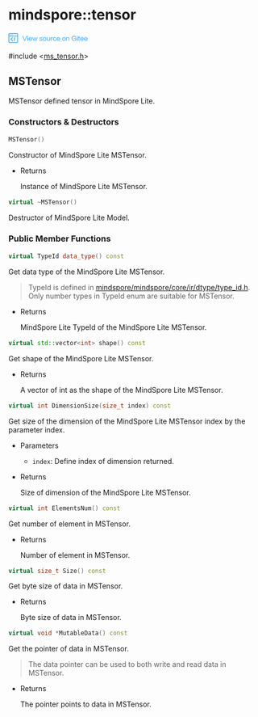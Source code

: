 # mindspore::tensor

<a href="https://gitee.com/mindspore/docs/blob/master/docs/api_cpp/source_en/tensor.md" target="_blank"><img src="./_static/logo_source.png"></a>

\#include &lt;[ms_tensor.h](https://gitee.com/mindspore/mindspore/blob/master/mindspore/lite/include/ms_tensor.h)&gt;

## MSTensor

MSTensor defined tensor in MindSpore Lite.

### Constructors & Destructors

```cpp
MSTensor()
```

Constructor of MindSpore Lite MSTensor.

- Returns

    Instance of MindSpore Lite MSTensor.

```cpp
virtual ~MSTensor()
```

Destructor of MindSpore Lite Model.

### Public Member Functions

```cpp
virtual TypeId data_type() const
```

Get data type of the MindSpore Lite MSTensor.

> TypeId is defined in [mindspore/mindspore/core/ir/dtype/type_id.h](https://gitee.com/mindspore/mindspore/blob/master/mindspore/core/ir/dtype/type_id.h). Only number types in TypeId enum are suitable for MSTensor.

- Returns

    MindSpore Lite TypeId of the MindSpore Lite MSTensor.

```cpp
virtual std::vector<int> shape() const
```

Get shape of the MindSpore Lite MSTensor.

- Returns

    A vector of int as the shape of the MindSpore Lite MSTensor.

```cpp
virtual int DimensionSize(size_t index) const
```

Get size of the dimension of the MindSpore Lite MSTensor index by the parameter index.

- Parameters

    - `index`: Define index of dimension returned.

- Returns

    Size of dimension of the MindSpore Lite MSTensor.

```cpp
virtual int ElementsNum() const
```

Get number of element in MSTensor.

- Returns

    Number of element in MSTensor.

```cpp
virtual size_t Size() const
```

Get byte size of data in MSTensor.

- Returns

    Byte size of data in MSTensor.

```cpp
virtual void *MutableData() const
```

Get the pointer of data in MSTensor.

> The data pointer can be used to both write and read data in MSTensor.

- Returns

    The pointer points to data in MSTensor.
